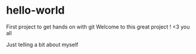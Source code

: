# hello-world
First project to get hands on with git
Welcome to this great project ! <3 you all 

Just telling a bit about myself
